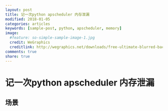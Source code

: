 ```yaml
---
layout: post
title: 记一次python apscheduler 内存泄漏
modified: 2018-01-05
categories: articles
keywords: [sample-post, python, apscheduler, memory]
image:
  #feature: so-simple-sample-image-1.jpg
  credit: WeGraphics
  creditlink: http://wegraphics.net/downloads/free-ultimate-blurred-background-pack/
comments: true
share: true
---
```

# 记一次python apscheduler 内存泄漏

## 场景
